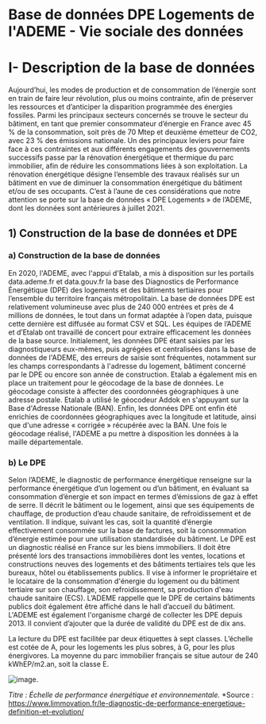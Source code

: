 # Base de données DPE Logements de l'ADEME - Vie sociale des données


# I- Description de la base de données

  Aujourd’hui, les modes de production et de consommation de l’énergie sont en train de faire leur révolution, plus ou moins contrainte, afin de préserver les ressources et d’anticiper la disparition programmée des énergies fossiles. 
Parmi les principaux secteurs concernés se trouve le secteur du bâtiment, en tant que premier consommateur d’énergie en France avec 45 % de la consommation, soit près de 70 Mtep et deuxième émetteur de CO2, avec 23 % des émissions nationale. Un des principaux leviers pour faire face à ces contraintes et aux différents engagements des gouvernements successifs passe par la rénovation énergétique et thermique du parc immobilier, afin de réduire les consommations liées à son exploitation. La rénovation énergétique désigne l’ensemble des travaux réalisés sur un bâtiment en vue de diminuer la consommation énergétique du bâtiment et/ou de ses occupants. C’est à l’aune de ces considérations que notre attention se porte sur la base de données « DPE Logements » de l’ADEME, dont les données sont antérieures à juillet 2021.

## 1) Construction de la base de données et DPE

### a) Construction de la base de données

  En 2020, l'ADEME, avec l'appui d'Etalab, a mis à disposition sur les portails data.ademe.fr et data.gouv.fr la base des Diagnostics de Performance Énergétique (DPE) des logements et des bâtiments tertiaires pour l’ensemble du territoire français métropolitain.
La base de données DPE est relativement volumineuse avec plus de 240 000 entrées et près de 4 millions de données, le tout dans un format adaptée à l’open data, puisque cette dernière est diffusée au format CSV et SQL. 
Les équipes de l’ADEME et d’Etalab ont travaillé de concert pour extraire efficacement les données de la base source. Initialement, les données DPE étant saisies par les diagnostiqueurs eux-mêmes, puis agrégées et centralisées dans la base de données de l'ADEME, des erreurs de saisie sont fréquentes, notamment sur les champs correspondants à l'adresse du logement, bâtiment concerné par le DPE ou encore son année de construction.
Etalab a également mis en place un traitement pour le géocodage de la base de données. Le géocodage consiste à affecter des coordonnées géographiques à une adresse postale. 
Etalab a utilisé le géocodeur Addok en s'appuyant sur la Base d'Adresse Nationale (BAN). Enfin, les données DPE ont enfin été enrichies de coordonnées géographiques avec la longitude et latitude, ainsi que d'une adresse « corrigée » récupérée avec la BAN. Une fois le géocodage réalisé, l'ADEME a pu mettre à disposition les données à la maille départementale.

### b) Le DPE

  Selon l’ADEME, le diagnostic de performance énergétique renseigne sur la performance énergétique d’un logement ou d’un bâtiment, en évaluant sa consommation d’énergie et son impact en termes d’émissions de gaz à effet de serre. Il décrit le bâtiment ou le logement, ainsi que ses équipements de chauffage, de production d’eau chaude sanitaire, de refroidissement et de ventilation. Il indique, suivant les cas, soit la quantité d’énergie effectivement consommée sur la base de factures, soit la consommation d’énergie estimée pour une utilisation standardisée du bâtiment.
Le DPE est un diagnostic réalisé en France sur les biens immobiliers. Il doit être présenté lors des transactions immobilières dont les ventes, locations et constructions neuves des logements et des bâtiments tertiaires tels que les bureaux, hôtel ou établissements publics. Il vise à informer le propriétaire et le locataire de la consommation d'énergie du logement ou du bâtiment tertiaire sur son chauffage, son refroidissement, sa production d'eau chaude sanitaire (ECS). L’ADEME rappelle que le DPE de certains bâtiments publics doit également être affiché dans le hall d’accueil du bâtiment. L'ADEME est également l'organisme chargé de collecter les DPE depuis 2013. Il convient d’ajouter que la durée de validité du DPE est de dix ans. 

La lecture du DPE est facilitée par deux étiquettes à sept classes. L’échelle est cotée de A, pour les logements les plus sobres, à G, pour les plus énergivores. La moyenne du parc immobilier français se situe autour de 240 kWhEP/m2.an, soit la classe E.
 
![image](/main/image.jpg "Titre : Échelle de performance énergétique et environnementale.").


*Titre : Échelle de performance énergétique et environnementale.*
*Source : https://www.limmovation.fr/le-diagnostic-de-performance-energetique-definition-et-evolution/

